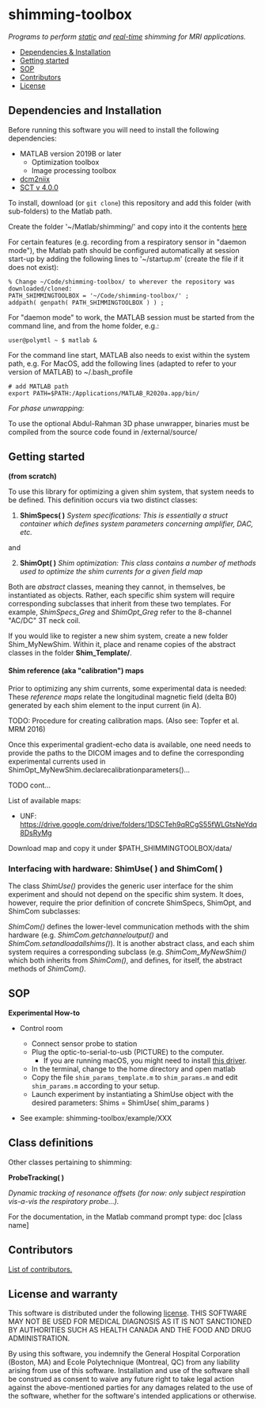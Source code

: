 # shimming-toolbox

_Programs to perform [static](https://onlinelibrary.wiley.com/doi/full/10.1002/mrm.25587) and [real-time](https://doi.org/10.1002/mrm.27089) shimming for MRI applications._

- [Dependencies & Installation](#dependencies-and-installation)
- [Getting started](#getting-started)
- [SOP](#SOP)
- [Contributors](#contributors)
- [License](#license-and-warranty)

## Dependencies and Installation

Before running this software you will need to install the following dependencies:
- MATLAB version 2019B or later
  - Optimization toolbox
  - Image processing toolbox
- [dcm2niix](https://github.com/rordenlab/dcm2niix#install)
- [SCT v 4.0.0](https://github.com/neuropoly/spinalcordtoolbox)

To install, download (or `git clone`) this repository and add this folder (with sub-folders) to the Matlab path.

Create the folder '~/Matlab/shimming/' and copy into it the contents [here](https://drive.google.com/open?id=15mZNpsuuNweMUO6H2iWdf5DxA4sQ_aYR)

For certain features (e.g. recording from a respiratory sensor in "daemon mode"),
the Matlab path should be configured automatically at session start-up by adding the following lines to '~/startup.m'
(create the file if it does not exist):

```
% Change ~/Code/shimming-toolbox/ to wherever the repository was downloaded/cloned:
PATH_SHIMMINGTOOLBOX = '~/Code/shimming-toolbox/' ;
addpath( genpath( PATH_SHIMMINGTOOLBOX ) ) ;
```

For "daemon mode" to work, the MATLAB session must be started from the command line, and from the home folder, e.g.:

```
user@polymtl ~ $ matlab &
```

For the command line start, MATLAB also needs to exist within the system path, e.g. For MacOS, add the following lines (adapted to refer to your version of MATLAB) to ~/.bash_profile

```
# add MATLAB path
export PATH=$PATH:/Applications/MATLAB_R2020a.app/bin/
```

*For phase unwrapping:*

To use the optional Abdul-Rahman 3D phase unwrapper, binaries must be compiled from the source code found in /external/source/


## Getting started
**(from scratch)**

To use this library for optimizing a given shim system, that system needs to be defined. This definition occurs via two distinct classes:

1. **ShimSpecs( )**
*System specifications: This is essentially a struct container which defines system parameters concerning amplifier, DAC, etc.*

and

2. **ShimOpt( )**
*Shim optimization: This class contains a number of methods used to optimize the shim currents for a given field map*

Both are *abstract* classes, meaning they cannot, in themselves, be instantiated as objects. Rather, each specific shim system will require corresponding subclasses that inherit from these two templates. For example, *ShimSpecs_Greg* and *ShimOpt_Greg* refer to the 8-channel "AC/DC" 3T neck coil.

If you would like to register a new shim system, create a new folder Shim_MyNewShim. Within it, place and rename copies of the abstract classes in the folder **Shim_Template/**.

#### Shim reference (aka "calibration") maps

Prior to optimizing any shim currents, some experimental data is needed: These *reference maps* relate the longitudinal magnetic field (delta B0) generated by each shim element to the input current (in A).

TODO: Procedure for creating calibration maps. (Also see: Topfer et al. MRM 2016)

Once this experimental gradient-echo data is available, one need needs to provide the paths to the DICOM images and to define the corresponding experimental currents used in ShimOpt_MyNewShim.declarecalibrationparameters()...

TODO cont...

List of available maps:
- UNF: https://drive.google.com/drive/folders/1DSCTeh9qRCgS55fWLGtsNeYdq8DsRyMg

Download map and copy it under $PATH_SHIMMINGTOOLBOX/data/

### Interfacing with hardware: **ShimUse( )** and **ShimCom( )**

The class *ShimUse()* provides the generic user interface for the shim experiment and should not depend on the specific shim system. It does, however, require the prior definition of concrete ShimSpecs, ShimOpt, and ShimCom subclasses:

*ShimCom()* defines the lower-level communication methods with the shim hardware (e.g. *ShimCom.getchanneloutput()* and *ShimCom.setandloadallshims()*). It is another abstract class, and each shim system requires a corresponding subclass (e.g. *ShimCom_MyNewShim()* which both inherits from *ShimCom()*, and defines, for itself, the abstract methods of *ShimCom()*.

## SOP
**Experimental How-to**

- Control room
   - Connect sensor probe to station
  - Plug the optic-to-serial-to-usb (PICTURE) to the computer.
    - If you are running macOS, you might need to install [this driver](http://www.prolific.com.tw/US/ShowProduct.aspx?p_id=229&pcid=41).
  - In the terminal, change to the home directory and open matlab
  - Copy the file `shim_params_template.m` to `shim_params.m` and edit `shim_params.m` according to your setup.
  - Launch experiment by instantiating a ShimUse object with the desired parameters: Shims = ShimUse( shim_params )

- See example: shimming-toolbox/example/XXX

## Class definitions

Other classes pertaining to shimming:

**ProbeTracking( )**

*Dynamic tracking of resonance offsets (for now: only subject respiration vis-a-vis the respiratory probe...).*

For the documentation, in the Matlab command prompt type:
	doc [class name]

## Contributors

[List of contributors.](https://github.com/neuropoly/realtime_shimming/graphs/contributors)

## License and warranty

This software is distributed under the following [license](LICENSE). THIS SOFTWARE MAY NOT BE USED FOR MEDICAL DIAGNOSIS AS IT IS NOT SANCTIONED BY AUTHORITIES SUCH AS HEALTH CANADA AND THE FOOD AND DRUG ADMINISTRATION.

By using this software, you indemnify the General Hospital Corporation (Boston, MA) and Ecole Polytechnique (Montreal, QC) from any liability arising from use of this software. Installation and use of the software shall be construed as consent to waive any future right to take legal action against the above-mentioned parties for any damages related to the use of the software, whether for the software's intended applications or otherwise.


